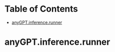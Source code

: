 # Table of Contents

* [anyGPT.inference.runner](#anyGPT.inference.runner)

<a id="anyGPT.inference.runner"></a>

# anyGPT.inference.runner
